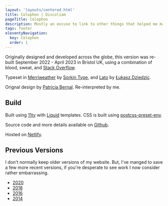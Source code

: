 ```yaml
---
layout: 'layouts/centered.html'
title: Colophon | Discoliam
pageTitle: Colophon
description: Mostly an excuse to link to other things that helped me make this.
tags: footer
eleventyNavigation:
  key: Colophon
  order: 1
---
```


Originally designed and developed across the globe, this version was re-built September 2022 - April 2023 in Bristol UK, using a combination of blood, sweat, and [Stack Overflow](https://xkcd.com/979/).

Typeset in [Merriweather](https://fonts.google.com/specimen/Merriweather) by [Sorkin Type](http://sorkintype.com), and [Lato](https://fonts.google.com/specimen/Lato) by [Łukasz Dziedzic](http://www.lukaszdziedzic.eu).

Orignal design by [Patricia Bernal](http://patriciabernal.ca/). Re-interpreted by me.

## Build

Built using [11ty](https://www.11ty.dev/) with [Liquid](https://shopify.github.io/liquid/) templates. CSS is built using [postcss-preset-env](https://preset-env.cssdb.org/).

Source code and more details available on [Github](https://github.com/discoliam/discoliam2022).

Hosted on [Netlify](https://www.netlify.com/).

## Previous Versions

I don't normally keep older versions of my website. But, I've manged to save a few more recent versions, if you're desperate to see work I now consider rather embarrassing.

- [2020](https://2020.discoliam.com/)
- [2018](https://2018.discoliam.com/)
- [2016](https://2016.discoliam.com/)
- [2014](https://2014.discoliam.com/)
